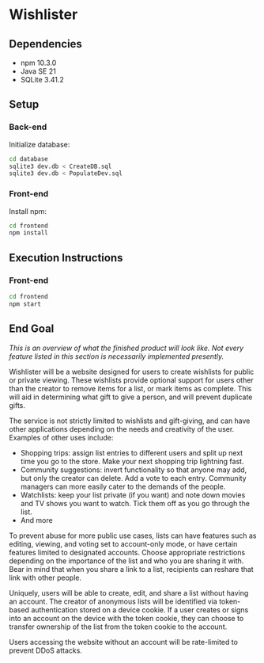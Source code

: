 # Wishlister

## Dependencies

- npm 10.3.0
- Java SE 21
- SQLite 3.41.2

## Setup

### Back-end

Initialize database:

```bash
cd database
sqlite3 dev.db < CreateDB.sql
sqlite3 dev.db < PopulateDev.sql
```

### Front-end

Install npm:

```bash
cd frontend
npm install
```

## Execution Instructions

### Front-end

```bash
cd frontend
npm start
```

## End Goal

*This is an overview of what the finished product will look like. Not every feature listed in this section is necessarily implemented presently.*

Wishlister will be a website designed for users to create wishlists for public or private viewing. These wishlists provide optional support for users other than the creator to remove items for a list, or mark items as complete. This will aid in determining what gift to give a person, and will prevent duplicate gifts.

The service is not strictly limited to wishlists and gift-giving, and can have other applications depending on the needs and creativity of the user. Examples of other uses include:

- Shopping trips: assign list entries to different users and split up next time you go to the store. Make your next shopping trip lightning fast.
- Community suggestions: invert functionality so that anyone may add, but only the creator can delete. Add a vote to each entry. Community managers can more easily cater to the demands of the people.
- Watchlists: keep your list private (if you want) and note down movies and TV shows you want to watch. Tick them off as you go through the list.
- And more

To prevent abuse for more public use cases, lists can have features such as editing, viewing, and voting set to account-only mode, or have certain features limited to designated accounts. Choose appropriate restrictions depending on the importance of the list and who you are sharing it with. Bear in mind that when you share a link to a list, recipients can reshare that link with other people.

Uniquely, users will be able to create, edit, and share a list without having an account. The creator of anonymous lists will be identified via token-based authentication stored on a device cookie. If a user creates or signs into an account on the device with the token cookie, they can choose to transfer ownership of the list from the token cookie to the account.

Users accessing the website without an account will be rate-limited to prevent DDoS attacks.
